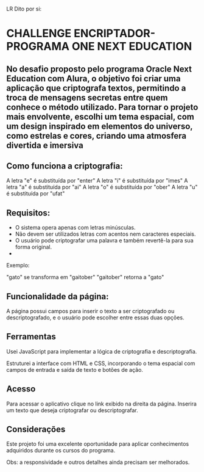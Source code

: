 

LR
Dito por si:
# CHALLENGE ENCRIPTADOR- PROGRAMA ONE NEXT EDUCATION
## No desafio proposto pelo programa Oracle Next Education com Alura, o objetivo foi criar uma aplicação que criptografa textos, permitindo a troca de mensagens secretas entre quem conhece o método utilizado. Para tornar o projeto mais envolvente, escolhi um tema espacial, com um design inspirado em elementos do universo, como estrelas e cores, criando uma atmosfera divertida e imersiva

## Como funciona a criptografia:

A letra "e" é substituída por "enter"
A letra "i" é substituída por "imes"
A letra "a" é substituída por "ai"
A letra "o" é substituída por "ober"
A letra "u" é substituída por "ufat"

## Requisitos:

- O sistema opera apenas com letras minúsculas.
-  Não devem ser utilizados letras com acentos nem caracteres especiais.
- O usuário pode criptografar uma palavra e também revertê-la para sua forma original.
- 
Exemplo:

"gato" se transforma em "gaitober"
"gaitober" retorna a "gato"

## Funcionalidade da página:

A página possui campos para inserir o texto a ser criptografado ou descriptografado, e o usuário pode escolher entre essas duas opções. 

## Ferramentas 

Usei JavaScript para implementar a lógica de criptografia e descriptografia.

Estruturei a interface com HTML e CSS, incorporando o tema espacial com campos de entrada e saída de texto e botões de ação.

## Acesso
Para acessar o aplicativo clique no link exibido na direita da página. Inserira um texto que deseja criptografar ou descriptografar.

## Considerações 

Este projeto foi uma excelente oportunidade para aplicar conhecimentos adquiridos durante os cursos do programa.

Obs:  a responsividade e outros detalhes ainda precisam ser melhorados.
